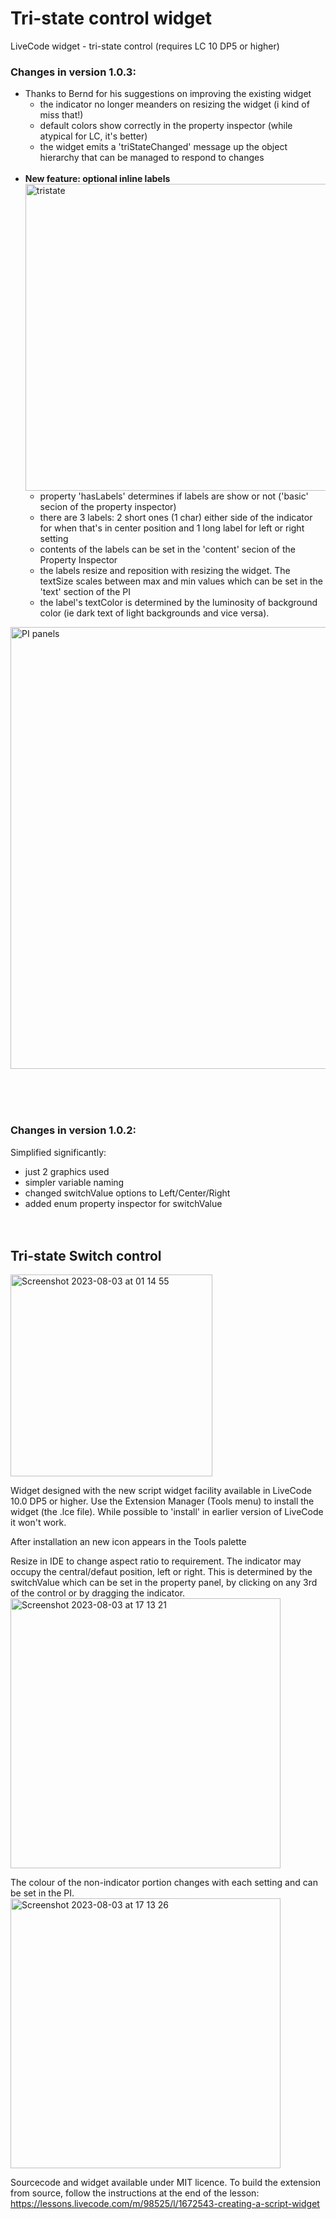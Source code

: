 # Tri-state control widget
LiveCode widget - tri-state control (requires LC 10 DP5 or higher)

### Changes in version 1.0.3: <br>
- Thanks to Bernd for his suggestions on improving the existing widget
    - the indicator no longer meanders on resizing the widget (i kind of miss that!)
    - default colors show correctly in the property inspector (while atypical for LC, it's better)
    - the widget emits a 'triStateChanged' message up the object hierarchy that can be managed to respond to changes
<br><br>
- **New feature: optional inline labels** <br>
<img width="491" alt="tristate" src="https://github.com/stam66/tristate/assets/5677273/be4ef39b-0f56-45e0-b53f-599cc08ecbc7"><br>
    - property 'hasLabels' determines if labels are show or not ('basic' secion of the property inspector)
    - there are 3 labels: 2 short ones (1 char) either side of the indicator for when that's in center position and 1 long label for left or right setting
    - contents of the labels can be set in the 'content' secion of the Property Inspector
    - the labels resize and reposition with resizing the widget. The textSize scales between max and min values which can be set in the 'text' section of the PI
    - the label's textColor is determined by the luminosity of background color (ie dark text of light backgrounds and vice versa).
<img width="707" alt="PI panels" src="https://github.com/stam66/tristate/assets/5677273/9167d955-a4a9-41f1-972a-ca11bd5ca69e">

<br><br><br>

### Changes in version 1.0.2: <br>
Simplified significantly:
- just 2 graphics used
- simpler variable naming
- changed switchValue options to Left/Center/Right
- added enum property inspector for switchValue
<br><br><br>
## Tri-state Switch control
<img width="323" alt="Screenshot 2023-08-03 at 01 14 55" src="https://github.com/stam66/tristate/assets/5677273/e12d496b-d29d-426f-8126-e2ba32ad7b23">

Widget designed with the new script widget facility available in LiveCode 10.0 DP5 or higher.
Use the Extension Manager (Tools menu) to install the widget (the .lce file). While possible to 'install' in earlier version of LiveCode it won't work.

After installation an new icon appears in the Tools palette

Resize in IDE to change aspect ratio to requirement. The indicator may occupy the central/defaut position, left or right. This is determined by the switchValue which can be set in the property panel, by clicking on any 3rd of the control or by dragging the indicator. <br><img width="432" alt="Screenshot 2023-08-03 at 17 13 21" src="https://github.com/stam66/tristate/assets/5677273/161a58cd-0f83-482c-8fc6-a419d46505ff">

The colour of the non-indicator portion changes with each setting and can be set in the PI.
<img width="432" alt="Screenshot 2023-08-03 at 17 13 26" src="https://github.com/stam66/tristate/assets/5677273/97a3a2c5-4ed4-45c5-b140-87f4abe92d50">



Sourcecode and widget available under MIT licence.
To build the extension from source, follow the instructions at the end of the lesson: https://lessons.livecode.com/m/98525/l/1672543-creating-a-script-widget
